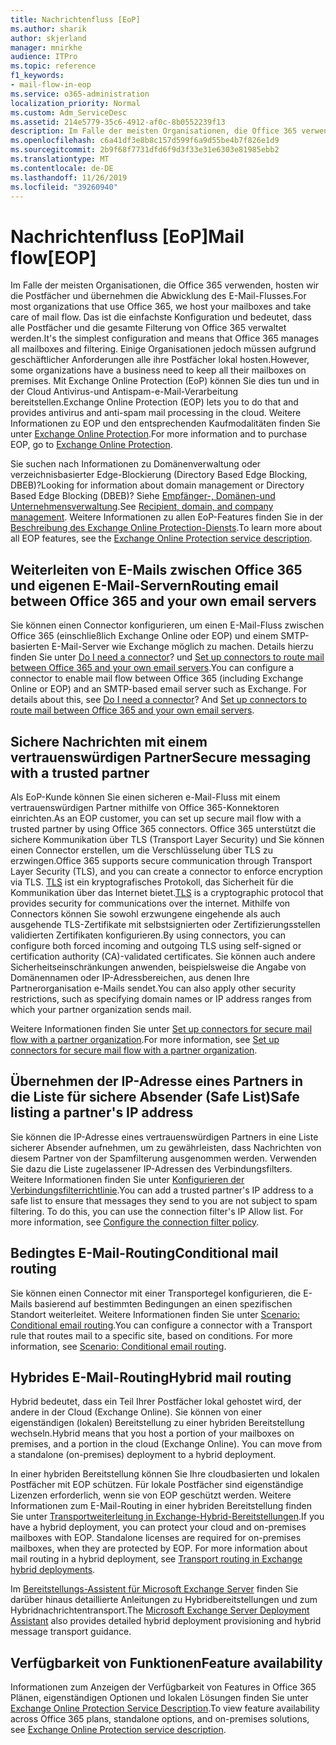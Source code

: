 ```yaml
---
title: Nachrichtenfluss [EoP]
ms.author: sharik
author: skjerland
manager: mnirkhe
audience: ITPro
ms.topic: reference
f1_keywords:
- mail-flow-in-eop
ms.service: o365-administration
localization_priority: Normal
ms.custom: Adm_ServiceDesc
ms.assetid: 214e5779-35c6-4912-af0c-8b0552239f13
description: Im Falle der meisten Organisationen, die Office 365 verwenden, hosten wir die Postfächer und übernehmen die Abwicklung des E-Mail-Flusses. Das ist die einfachste Konfiguration und bedeutet, dass alle Postfächer und die gesamte Filterung von Office 365 verwaltet werden. Einige Organisationen jedoch müssen aufgrund geschäftlicher Anforderungen alle ihre Postfächer lokal hosten. Mit Exchange Online Protection (EoP) können Sie dies tun und in der Cloud Antivirus-und Antispam-e-Mail-Verarbeitung bereitstellen.
ms.openlocfilehash: c6a41df3e8b8c157d599f6a9d55be4b7f826e1d9
ms.sourcegitcommit: 2b9f68f7731dfd6f9d3f33e31e6303e81985ebb2
ms.translationtype: MT
ms.contentlocale: de-DE
ms.lasthandoff: 11/26/2019
ms.locfileid: "39260940"
---
```

# <a name="mail-floweop"></a><span data-ttu-id="acbe4-106">Nachrichtenfluss [EoP]</span><span class="sxs-lookup"><span data-stu-id="acbe4-106">Mail flow[EOP]</span></span>

<span data-ttu-id="acbe4-107">Im Falle der meisten Organisationen, die Office 365 verwenden, hosten wir die Postfächer und übernehmen die Abwicklung des E-Mail-Flusses.</span><span class="sxs-lookup"><span data-stu-id="acbe4-107">For most organizations that use Office 365, we host your mailboxes and take care of mail flow.</span></span> <span data-ttu-id="acbe4-108">Das ist die einfachste Konfiguration und bedeutet, dass alle Postfächer und die gesamte Filterung von Office 365 verwaltet werden.</span><span class="sxs-lookup"><span data-stu-id="acbe4-108">It's the simplest configuration and means that Office 365 manages all mailboxes and filtering.</span></span> <span data-ttu-id="acbe4-109">Einige Organisationen jedoch müssen aufgrund geschäftlicher Anforderungen alle ihre Postfächer lokal hosten.</span><span class="sxs-lookup"><span data-stu-id="acbe4-109">However, some organizations have a business need to keep all their mailboxes on premises.</span></span> <span data-ttu-id="acbe4-110">Mit Exchange Online Protection (EoP) können Sie dies tun und in der Cloud Antivirus-und Antispam-e-Mail-Verarbeitung bereitstellen.</span><span class="sxs-lookup"><span data-stu-id="acbe4-110">Exchange Online Protection (EOP) lets you to do that and provides antivirus and anti-spam mail processing in the cloud.</span></span> <span data-ttu-id="acbe4-111">Weitere Informationen zu EOP und den entsprechenden Kaufmodalitäten finden Sie unter [Exchange Online Protection](https://products.office.com/exchange/exchange-email-security-spam-protection).</span><span class="sxs-lookup"><span data-stu-id="acbe4-111">For more information and to purchase EOP, go to [Exchange Online Protection](https://products.office.com/exchange/exchange-email-security-spam-protection).</span></span>
  
<span data-ttu-id="acbe4-112">Sie suchen nach Informationen zu Domänenverwaltung oder verzeichnisbasierter Edge-Blockierung (Directory Based Edge Blocking, DBEB)?</span><span class="sxs-lookup"><span data-stu-id="acbe4-112">Looking for information about domain management or Directory Based Edge Blocking (DBEB)?</span></span> <span data-ttu-id="acbe4-113">Siehe [Empfänger-, Domänen-und Unternehmensverwaltung](recipient-domain-and-company-management.md).</span><span class="sxs-lookup"><span data-stu-id="acbe4-113">See [Recipient, domain, and company management](recipient-domain-and-company-management.md).</span></span> <span data-ttu-id="acbe4-114">Weitere Informationen zu allen EoP-Features finden Sie in der [Beschreibung des Exchange Online Protection-Diensts](exchange-online-protection-service-description.md).</span><span class="sxs-lookup"><span data-stu-id="acbe4-114">To learn more about all EOP features, see the [Exchange Online Protection service description](exchange-online-protection-service-description.md).</span></span>
  
## <a name="routing-email-between-office-365-and-your-own-email-servers"></a><span data-ttu-id="acbe4-115">Weiterleiten von E-Mails zwischen Office 365 und eigenen E-Mail-Servern</span><span class="sxs-lookup"><span data-stu-id="acbe4-115">Routing email between Office 365 and your own email servers</span></span>

<span data-ttu-id="acbe4-p104">Sie können einen Connector konfigurieren, um einen E-Mail-Fluss zwischen Office 365 (einschließlich Exchange Online oder EOP) und einem SMTP-basierten E-Mail-Server wie Exchange möglich zu machen. Details hierzu finden Sie unter [Do I need a connector](https://docs.microsoft.com/exchange/mail-flow-best-practices/use-connectors-to-configure-mail-flow/do-i-need-to-create-a-connector)? und [Set up connectors to route mail between Office 365 and your own email servers](https://docs.microsoft.com/exchange/mail-flow-best-practices/use-connectors-to-configure-mail-flow/set-up-connectors-to-route-mail).</span><span class="sxs-lookup"><span data-stu-id="acbe4-p104">You can configure a connector to enable mail flow between Office 365 (including Exchange Online or EOP) and an SMTP-based email server such as Exchange. For details about this, see [Do I need a connector](https://docs.microsoft.com/exchange/mail-flow-best-practices/use-connectors-to-configure-mail-flow/do-i-need-to-create-a-connector)? And [Set up connectors to route mail between Office 365 and your own email servers](https://docs.microsoft.com/exchange/mail-flow-best-practices/use-connectors-to-configure-mail-flow/set-up-connectors-to-route-mail).</span></span>
  
## <a name="secure-messaging-with-a-trusted-partner"></a><span data-ttu-id="acbe4-119">Sichere Nachrichten mit einem vertrauenswürdigen Partner</span><span class="sxs-lookup"><span data-stu-id="acbe4-119">Secure messaging with a trusted partner</span></span>

<span data-ttu-id="acbe4-120">Als EoP-Kunde können Sie einen sicheren e-Mail-Fluss mit einem vertrauenswürdigen Partner mithilfe von Office 365-Konnektoren einrichten.</span><span class="sxs-lookup"><span data-stu-id="acbe4-120">As an EOP customer, you can set up secure mail flow with a trusted partner by using Office 365 connectors.</span></span> <span data-ttu-id="acbe4-121">Office 365 unterstützt die sichere Kommunikation über TLS (Transport Layer Security) und Sie können einen Connector erstellen, um die Verschlüsselung über TLS zu erzwingen.</span><span class="sxs-lookup"><span data-stu-id="acbe4-121">Office 365 supports secure communication through Transport Layer Security (TLS), and you can create a connector to enforce encryption via TLS.</span></span> <span data-ttu-id="acbe4-122">[TLS](https://docs.microsoft.com/microsoft-365/compliance/exchange-online-uses-tls-to-secure-email-connections) ist ein kryptografisches Protokoll, das Sicherheit für die Kommunikation über das Internet bietet.</span><span class="sxs-lookup"><span data-stu-id="acbe4-122">[TLS](https://docs.microsoft.com/microsoft-365/compliance/exchange-online-uses-tls-to-secure-email-connections) is a cryptographic protocol that provides security for communications over the internet.</span></span> <span data-ttu-id="acbe4-123">Mithilfe von Connectors können Sie sowohl erzwungene eingehende als auch ausgehende TLS-Zertifikate mit selbstsignierten oder Zertifizierungsstellen validierten Zertifikaten konfigurieren.</span><span class="sxs-lookup"><span data-stu-id="acbe4-123">By using connectors, you can configure both forced incoming and outgoing TLS using self-signed or certification authority (CA)-validated certificates.</span></span> <span data-ttu-id="acbe4-124">Sie können auch andere Sicherheitseinschränkungen anwenden, beispielsweise die Angabe von Domänennamen oder IP-Adressbereichen, aus denen Ihre Partnerorganisation e-Mails sendet.</span><span class="sxs-lookup"><span data-stu-id="acbe4-124">You can also apply other security restrictions, such as specifying domain names or IP address ranges from which your partner organization sends mail.</span></span> 
  
<span data-ttu-id="acbe4-125">Weitere Informationen finden Sie unter [Set up connectors for secure mail flow with a partner organization](https://docs.microsoft.com/exchange/mail-flow-best-practices/use-connectors-to-configure-mail-flow/set-up-connectors-for-secure-mail-flow-with-a-partner).</span><span class="sxs-lookup"><span data-stu-id="acbe4-125">For more information, see [Set up connectors for secure mail flow with a partner organization](https://docs.microsoft.com/exchange/mail-flow-best-practices/use-connectors-to-configure-mail-flow/set-up-connectors-for-secure-mail-flow-with-a-partner).</span></span>
  
## <a name="safe-listing-a-partners-ip-address"></a><span data-ttu-id="acbe4-126">Übernehmen der IP-Adresse eines Partners in die Liste für sichere Absender (Safe List)</span><span class="sxs-lookup"><span data-stu-id="acbe4-126">Safe listing a partner's IP address</span></span>

<span data-ttu-id="acbe4-p106">Sie können die IP-Adresse eines vertrauenswürdigen Partners in eine Liste sicherer Absender aufnehmen, um zu gewährleisten, dass Nachrichten von diesem Partner von der Spamfilterung ausgenommen werden. Verwenden Sie dazu die Liste zugelassener IP-Adressen des Verbindungsfilters. Weitere Informationen finden Sie unter [Konfigurieren der Verbindungsfilterrichtlinie](https://go.microsoft.com/fwlink/p/?LinkID=287108).</span><span class="sxs-lookup"><span data-stu-id="acbe4-p106">You can add a trusted partner's IP address to a safe list to ensure that messages they send to you are not subject to spam filtering. To do this, you can use the connection filter's IP Allow list. For more information, see [Configure the connection filter policy](https://go.microsoft.com/fwlink/p/?LinkID=287108).</span></span>
  
## <a name="conditional-mail-routing"></a><span data-ttu-id="acbe4-130">Bedingtes E-Mail-Routing</span><span class="sxs-lookup"><span data-stu-id="acbe4-130">Conditional mail routing</span></span>

<span data-ttu-id="acbe4-p107">Sie können einen Connector mit einer Transportegel konfigurieren, die E-Mails basierend auf bestimmten Bedingungen an einen spezifischen Standort weiterleitet. Weitere Informationen finden Sie unter [Scenario: Conditional email routing](https://docs.microsoft.com/exchange/mail-flow-best-practices/use-connectors-to-configure-mail-flow/conditional-mail-routing).</span><span class="sxs-lookup"><span data-stu-id="acbe4-p107">You can configure a connector with a Transport rule that routes mail to a specific site, based on conditions. For more information, see [Scenario: Conditional email routing](https://docs.microsoft.com/exchange/mail-flow-best-practices/use-connectors-to-configure-mail-flow/conditional-mail-routing).</span></span>
  
## <a name="hybrid-mail-routing"></a><span data-ttu-id="acbe4-133">Hybrides E-Mail-Routing</span><span class="sxs-lookup"><span data-stu-id="acbe4-133">Hybrid mail routing</span></span>

<span data-ttu-id="acbe4-p108">Hybrid bedeutet, dass ein Teil Ihrer Postfächer lokal gehostet wird, der andere in der Cloud (Exchange Online). Sie können von einer eigenständigen (lokalen) Bereitstellung zu einer hybriden Bereitstellung wechseln.</span><span class="sxs-lookup"><span data-stu-id="acbe4-p108">Hybrid means that you host a portion of your mailboxes on premises, and a portion in the cloud (Exchange Online). You can move from a standalone (on-premises) deployment to a hybrid deployment.</span></span>
  
<span data-ttu-id="acbe4-p109">In einer hybriden Bereitstellung können Sie Ihre cloudbasierten und lokalen Postfächer mit EOP schützen. Für lokale Postfächer sind eigenständige Lizenzen erforderlich, wenn sie von EOP geschützt werden. Weitere Informationen zum E-Mail-Routing in einer hybriden Bereitstellung finden Sie unter [Transportweiterleitung in Exchange-Hybrid-Bereitstellungen](https://go.microsoft.com/fwlink/p/?LinkId=271757).</span><span class="sxs-lookup"><span data-stu-id="acbe4-p109">If you have a hybrid deployment, you can protect your cloud and on-premises mailboxes with EOP. Standalone licenses are required for on-premises mailboxes, when they are protected by EOP. For more information about mail routing in a hybrid deployment, see [Transport routing in Exchange hybrid deployments](https://go.microsoft.com/fwlink/p/?LinkId=271757).</span></span>
  
<span data-ttu-id="acbe4-139">Im [Bereitstellungs-Assistent für Microsoft Exchange Server](https://go.microsoft.com/fwlink/p/?LinkId=287036) finden Sie darüber hinaus detaillierte Anleitungen zu Hybridbereitstellungen und zum Hybridnachrichtentransport.</span><span class="sxs-lookup"><span data-stu-id="acbe4-139">The [Microsoft Exchange Server Deployment Assistant](https://go.microsoft.com/fwlink/p/?LinkId=287036) also provides detailed hybrid deployment provisioning and hybrid message transport guidance.</span></span> 
  
## <a name="feature-availability"></a><span data-ttu-id="acbe4-140">Verfügbarkeit von Funktionen</span><span class="sxs-lookup"><span data-stu-id="acbe4-140">Feature availability</span></span>

<span data-ttu-id="acbe4-141">Informationen zum Anzeigen der Verfügbarkeit von Features in Office 365 Plänen, eigenständigen Optionen und lokalen Lösungen finden Sie unter [Exchange Online Protection Service Description](exchange-online-protection-service-description.md).</span><span class="sxs-lookup"><span data-stu-id="acbe4-141">To view feature availability across Office 365 plans, standalone options, and on-premises solutions, see [Exchange Online Protection service description](exchange-online-protection-service-description.md).</span></span>
